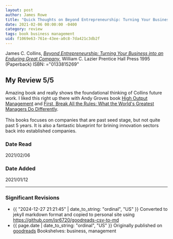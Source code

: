 ```yaml
---
layout: post
author: James Rowe
title: "Quick Thoughts on Beyond Entrepreneurship: Turning Your Business into an Enduring Great Company"
date: 2021-02-06 00:00:00 -0400
category: review
tags: book business management
uid: f1069e63-761e-43ee-a0c8-7da421c3db2f
---
```


James C. Collins, *[Beyond Entrepreneurship: Turning Your Business into an Enduring Great Company](https://www.goodreads.com/book/show/869231)*, William C. Lazier Prentice Hall Press 1995 (Paperback) ISBN: ="0133815269"

## My Review 5/5

Amazing book and really shows the foundational thinking of Collins future work. I liked this right up there with Andy Groves book [High Output Management](https://www.goodreads.com/book/show/324750) and [First, Break All the Rules: What the World's Greatest Managers Do Differently](https://www.goodreads.com/book/show/50937).<br/><br/>This books focuses on companies that are past seed stage, but not quite past 5 years. It is also a fantastic blueprint for brining innovation sectors back into established companies.

### Date Read
2021/02/06

### Date Added
2021/01/12

---

### Significant Revisions

- {{ "2024-12-27 21:21:45" | date_to_string: "ordinal", "US" }} Converted to jekyll markdown format and copied to personal site using <https://github.com/jsr6720/goodreads-csv-to-md>
- {{ page.date | date_to_string: "ordinal", "US" }} Originally published on [goodreads](https://www.goodreads.com) Bookshelves: business, management
